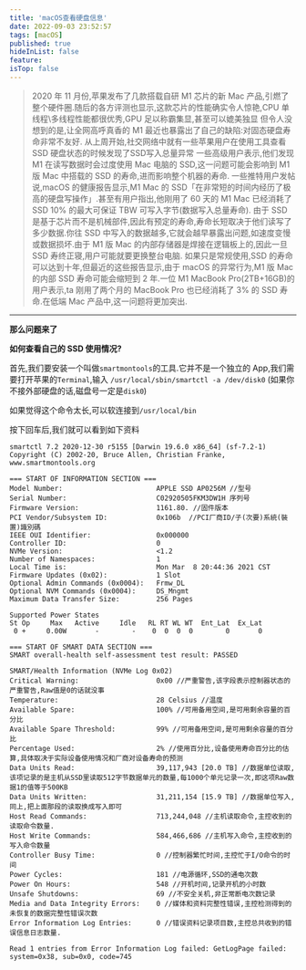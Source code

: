 ```yaml
---
title: 'macOS查看硬盘信息'
date: 2022-09-03 23:52:57
tags: [macOS]
published: true
hideInList: false
feature: 
isTop: false
---
```


>2020 年 11 月份,苹果发布了几款搭载自研 M1 芯片的新 Mac 产品,引燃了整个硬件圈.随后的各方评测也显示,这款芯片的性能确实令人惊艳,CPU 单线程\多线程性能都很优秀,GPU 足以称霸集显,甚至可以媲美独显
>但令人没想到的是,让全网高呼真香的 M1 最近也暴露出了自己的缺陷:对固态硬盘寿命非常不友好.
从上周开始,社交网络中就有一些苹果用户在使用工具查看 SSD 硬盘状态的时候发现了SSD写入总量异常
一些高级用户表示,他们发现 M1 在读写数据时会过度使用 Mac 电脑的 SSD,这一问题可能会影响到 M1 版 Mac 中搭载的 SSD 的寿命,进而影响整个机器的寿命.
一些推特用户发帖说,macOS 的健康报告显示,M1 Mac 的 SSD「在非常短的时间内经历了极高的硬盘写操作」.甚至有用户指出,他刚用了 60 天的 M1 Mac 已经消耗了 SSD 10% 的最大可保证 TBW 可写入字节(数据写入总量寿命).
>由于 SSD 是基于芯片而不是机械部件,因此有预定的寿命,寿命长短取决于他们读写了多少数据.你往 SSD 中写入的数据越多,它就会越早暴露出问题,如速度变慢或数据损坏.由于 M1 版 Mac 的内部存储器是焊接在逻辑板上的,因此一旦 SSD 寿终正寝,用户可能就要更换整台电脑.
如果只是常规使用,SSD 的寿命可以达到十年,但最近的这些报告显示,由于 macOS 的异常行为,M1 版 Mac 的内部 SSD 寿命可能会缩短到 2 年.一位 M1 MacBook Pro(2TB+16GB)的用户表示,ta 刚用了两个月的 MacBook Pro 也已经消耗了 3% 的 SSD 寿命.在低端 Mac 产品中,这一问题将更加突出.

----

**那么问题来了**

<b>如何查看自己的 SSD 使用情况?</b>

首先,我们要安装一个叫做`smartmontools`的工具.它并不是一个独立的 App,我们需要打开苹果的`Terminal`,输入 `/usr/local/sbin/smartctl -a /dev/disk0` (如果你不接外部硬盘的话,磁盘号一定是`disk0`)

如果觉得这个命令太长,可以软连接到`/usr/local/bin`

按下回车后,我们就可以看到如下资料

```
smartctl 7.2 2020-12-30 r5155 [Darwin 19.6.0 x86_64] (sf-7.2-1)
Copyright (C) 2002-20, Bruce Allen, Christian Franke, www.smartmontools.org

=== START OF INFORMATION SECTION ===
Model Number:                       APPLE SSD AP0256M //型号
Serial Number:                      C02920505FKM3DW1H 序列号
Firmware Version:                   1161.80. //固件版本
PCI Vendor/Subsystem ID:            0x106b  //PCI厂商ID/子(次要)系統(裝置)識別碼
IEEE OUI Identifier:                0x000000
Controller ID:                      0
NVMe Version:                       <1.2
Number of Namespaces:               1
Local Time is:                      Mon Mar  8 20:44:36 2021 CST
Firmware Updates (0x02):            1 Slot
Optional Admin Commands (0x0004):   Frmw_DL
Optional NVM Commands (0x0004):     DS_Mngmt
Maximum Data Transfer Size:         256 Pages

Supported Power States
St Op     Max   Active     Idle   RL RT WL WT  Ent_Lat  Ex_Lat
 0 +     0.00W       -        -    0  0  0  0        0       0

=== START OF SMART DATA SECTION ===
SMART overall-health self-assessment test result: PASSED

SMART/Health Information (NVMe Log 0x02)
Critical Warning:                   0x00 //严重警告,该字段表示控制器状态的严重警告,Raw值是0的话就没事
Temperature:                        28 Celsius //温度
Available Spare:                    100% //可用备用空间,是可用剩余容量的百分比
Available Spare Threshold:          99% //可用备用空间,是可用剩余容量的百分比
Percentage Used:                    2% //使用百分比,设备使用寿命百分比的估算,具体取决于实际设备使用情况和厂商对设备寿命的预测
Data Units Read:                    39,117,943 [20.0 TB] //数据单位读取,该项记录的是主机从SSD里读取512字节数据单元的数量,每1000个单元记录一次,即这项Raw数据1的值等于500KB
Data Units Written:                 31,211,154 [15.9 TB] //数据单位写入,同上,把上面那段的读取换成写入即可
Host Read Commands:                 713,244,048 //主机读取命令,主控收到的读取命令数量.
Host Write Commands:                584,466,686 //主机写入命令,主控收到的写入命令数量
Controller Busy Time:               0 //控制器繁忙时间,主控忙于I/O命令的时间
Power Cycles:                       181 //电源循环,SSD的通电次数
Power On Hours:                     548 //开机时间,记录开机的小时数
Unsafe Shutdowns:                   69 //不安全关机,非正常断电次数记录
Media and Data Integrity Errors:    0 //媒体和资料完整性错误,主控检测得到的未恢复的数据完整性错误次数
Error Information Log Entries:      0 //错误资料记录项目数,主控总共收到的错误信息日志数量.

Read 1 entries from Error Information Log failed: GetLogPage failed: system=0x38, sub=0x0, code=745
```
